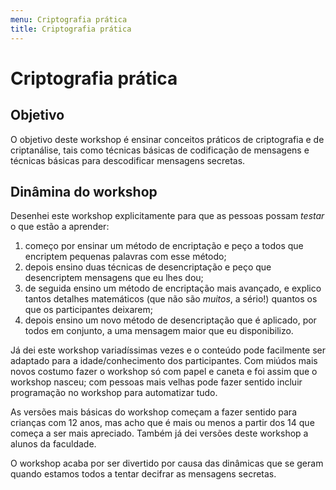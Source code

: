 ```yaml
---
menu: Criptografia prática
title: Criptografia prática
---
```


# Criptografia prática

## Objetivo

O objetivo deste workshop é ensinar conceitos práticos de criptografia e de criptanálise, tais como técnicas básicas de codificação de mensagens e técnicas básicas para descodificar mensagens secretas.

## Dinâmina do workshop

Desenhei este workshop explicitamente para que as pessoas possam _testar_ o que estão a aprender:

 1. começo por ensinar um método de encriptação e peço a todos que encriptem pequenas palavras com esse método;
 2. depois ensino duas técnicas de desencriptação e peço que desencriptem mensagens que eu lhes dou;
 3. de seguida ensino um método de encriptação mais avançado, e explico tantos detalhes matemáticos (que não são _muitos_, a sério!) quantos os que os participantes deixarem;
 4. depois ensino um novo método de desencriptação que é aplicado, por todos em conjunto, a uma mensagem maior que eu disponibilizo.

Já dei este workshop variadíssimas vezes e o conteúdo pode facilmente ser adaptado para a idade/conhecimento dos participantes. Com miúdos mais novos costumo fazer o workshop só com papel e caneta e foi assim que o workshop nasceu; com pessoas mais velhas pode fazer sentido incluir programação no workshop para automatizar tudo.

As versões mais básicas do workshop começam a fazer sentido para crianças com $12$ anos, mas acho que é mais ou menos a partir dos $14$ que começa a ser mais apreciado. Também já dei versões deste workshop a alunos da faculdade.

O workshop acaba por ser divertido por causa das dinâmicas que se geram quando estamos todos a tentar decifrar as mensagens secretas.
